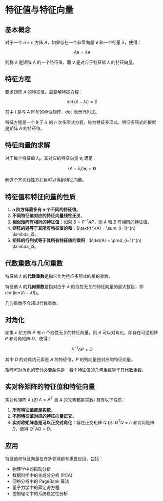 # 特征值与特征向量

## 基本概念

对于一个 $n \times n$ 方阵 $A$，如果存在一个非零向量 $\mathbf{v}$ 和一个标量 $\lambda$，使得：

$$A\mathbf{v} = \lambda\mathbf{v}$$

则称 $\lambda$ 是矩阵 $A$ 的一个特征值，而 $\mathbf{v}$ 是对应于特征值 $\lambda$ 的特征向量。

## 特征方程

要求矩阵 $A$ 的特征值，需要解特征方程：

$$\det(A - \lambda I) = 0$$

其中 $I$ 是与 $A$ 同阶的单位矩阵，$\det$ 表示行列式。

特征方程是一个关于 $\lambda$ 的 $n$ 次多项式方程，称为特征多项式。特征多项式的根就是矩阵 $A$ 的特征值。

## 特征向量的求解

对于每个特征值 $\lambda_i$，其对应的特征向量 $\mathbf{v}_i$ 满足：

$$(A - \lambda_i I)\mathbf{v}_i = \mathbf{0}$$

解这个齐次线性方程组可以得到特征向量。

## 特征值和特征向量的性质

1. **$n$ 阶方阵最多有 $n$ 个不同的特征值**。
2. **不同特征值对应的特征向量线性无关**。
3. **相似矩阵有相同的特征值**：如果 $B = P^{-1}AP$，则 $A$ 和 $B$ 有相同的特征值。
4. **矩阵的迹等于其所有特征值的和**：$\text{tr}(A) = \sum_{i=1}^{n} \lambda_i$。
5. **矩阵的行列式等于其所有特征值的乘积**：$\det(A) = \prod_{i=1}^{n} \lambda_i$。

## 代数重数与几何重数

特征值 $\lambda$ 的**代数重数**是指它作为特征多项式的根的重数。

特征值 $\lambda$ 的**几何重数**是指对应于 $\lambda$ 的线性无关的特征向量的最大数目，即 $\text{dim}(\text{ker}(A - \lambda I))$。

几何重数不会超过代数重数。

## 对角化

如果 $n$ 阶方阵 $A$ 有 $n$ 个线性无关的特征向量，则 $A$ 可以对角化。即存在可逆矩阵 $P$ 和对角矩阵 $D$，使得：

$$P^{-1}AP = D$$

其中 $D$ 的对角线元素是 $A$ 的特征值，$P$ 的列向量是对应的特征向量。

矩阵可对角化的充分必要条件是：每个特征值的几何重数等于其代数重数。

## 实对称矩阵的特征值和特征向量

实对称矩阵 $A$ (即 $A = A^T$ 且 $A$ 的元素都是实数) 具有以下性质：

1. **所有特征值都是实数**。
2. **不同特征值对应的特征向量正交**。
3. **实对称矩阵总是可以正交对角化**：存在正交矩阵 $Q$ (即 $Q^T Q = I$) 和对角矩阵 $D$，使得 $Q^T A Q = D$。

## 应用

特征值和特征向量在许多领域都有重要应用，包括：

- 物理学中的振动分析
- 数据科学中的主成分分析 (PCA)
- 网络分析中的 PageRank 算法
- 量子力学中的薛定谔方程
- 控制理论中的系统稳定性分析

